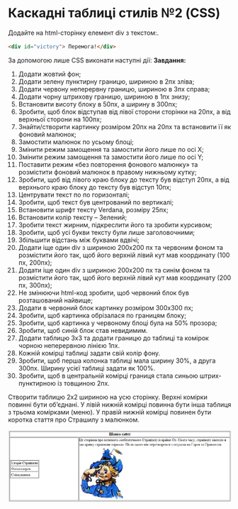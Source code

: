 # Каскадні таблиці стилів №2  (CSS)

Додайте на html-сторінку елемент div  з текстом:.

```html
<div id="victory"> Перемога!</div>
```

За допомогою лише CSS виконати наступні дії:
**Завдання:**

1.  Додати жовтий фон;
2.  Додати зелену пунктирну границю, шириною в 2пх зліва;
3.  Додати червону неперервну границю, шириною в 3пх справа;
4.  Додати чорну штрихову границю, шириною в 1пх знизу;
5.  Встановити висоту блоку в 50пх, а ширину в 300пх;
6.  Зробити, щоб блок відступав від лівої сторони сторінки на 20пх, а від верхньої сторони на 100пх;
7.  Знайти/створити картинку розміром 20пх на 20пх та встановити її як фоновий малюнок;
8.  Замостити малюнок по усьому блоці;
9.  Змінити режим  замощення та замостити його лише по осі Х;
10. Змінити режим замощення та замостити його лише по осі Y;
11. Поставити режим «без повторення фонового малюнку» та розмістити фоновий малюнок в правому нижньому кутку;
12. Зробити, щоб від лівого краю блоку до тексту був відступ 20пх, а від верхнього краю блоку до тексту був відступ 10пх;
13. Центрувати текст по по горизонталі;
14. Зробити, щоб текст був центрований по вертикалі;
15. Встановити шрифт тексту Verdana, розміру 25пх;
16. Встановити колір тексту – Зелений;
17. Зробити текст жирним, підкреслити його та зробити курсивом;
18. Зробити, щоб усі букви тексту були лише заголовочними;
19. Збільшити відстань між буквами вдвічі;
20. Додати іще один div з шириною 200х200 пх та червоним фоном та розмістити його так, щоб його верхній лівий кут мав координату (100 пх, 200пх);
21. Додати іще один div з шириною 200х200 пх та синім фоном та розмістити його так, щоб його верхній лівий кут мав координату (200 пх, 300пх);
22. Не змінюючи html-код зробити, щоб  червоний блок був розташований найвище;
23. Додати в червоний блок картинку розміром 300х300 пх;
24. Зробити, щоб картинка обрізалася по границям блоку;
25. Зробити, щоб картинка у червоному блоці була на 50% прозора;
26. Зробити, щоб синій блок став невидимим.
27. Додати таблицю 3х3 та додати границю до таблиці та комірок чорною неперервною лінією 1пх.
28. Кожній комірці таблиці задати свій колір фону.
29. Зробити, щоб перша колонка таблиці мала ширину 30%, а друга 300пх. Ширину усієї таблиці задати як 100%.
30. Зробити, щоб в центральній комірці границя стала синьою штрих-пунктирною із товщиною 2пх.

Створити таблицю 2х2 шириною на усю сторінку. Верхні комірки повинні бути об’єднані. У лівій нижній комірці повинна 
бути інша таблиця з трьома комірками (меню). У правій нижній комірці повинен бути коротка стаття  про Страшилу з малюнком.

![image](doc/1.png)